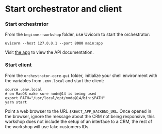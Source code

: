 # Start orchestrator and client

### Start orchestrator

From the `beginner-workshop` folder, use Uvicorn to start the orchestrator:

```shell
uvicorn --host 127.0.0.1 --port 8080 main:app
```

Visit [the app](http://127.0.0.1:8080/api/redoc) to view the API documentation.

### Start client

From the `orchestrator-core-gui` folder, initialize your shell environment with
the variables from `.env.local` and start the client:

```
source .env.local
# on MacOS make sure node@14 is being used
export PATH="/usr/local/opt/node@14/bin:$PATH"
yarn start
```

Point a web browser to the URL `$REACT_APP_BACKEND_URL`. Once opened in the
browser, ignore the message about the CRM not being responsive, this workshop
does not include the setup of an interface to a CRM, the rest of the workshop
will use fake customers IDs.
